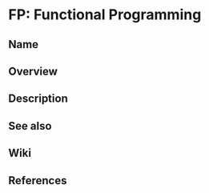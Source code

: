 # FP: Functional Programming

## Name

## Overview

## Description

## See also

## Wiki

## References
